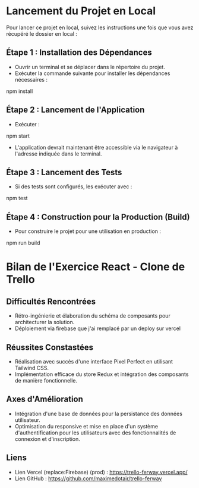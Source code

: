 # Lancement du Projet en Local

Pour lancer ce projet en local, suivez les instructions une fois que vous avez récupéré le dossier en local :

## Étape 1 : Installation des Dépendances

- Ouvrir un terminal et se déplacer dans le répertoire du projet.
- Exécuter la commande suivante pour installer les dépendances nécessaires :

npm install


## Étape 2 : Lancement de l'Application

- Exécuter :

npm start


- L'application devrait maintenant être accessible via le navigateur à l'adresse indiquée dans le terminal.

## Étape 3 : Lancement des Tests

- Si des tests sont configurés, les exécuter avec :

npm test


## Étape 4 : Construction pour la Production (Build)

- Pour construire le projet pour une utilisation en production :

npm run build


# Bilan de l'Exercice React - Clone de Trello

## Difficultés Rencontrées

- Rétro-ingénierie et élaboration du schéma de composants pour architecturer la solution.
- Déploiement via firebase que j'ai remplacé par un deploy sur vercel

## Réussites Constastées

- Réalisation avec succès d'une interface Pixel Perfect en utilisant Tailwind CSS.
- Implémentation efficace du store Redux et intégration des composants de manière fonctionnelle.

## Axes d'Amélioration

- Intégration d'une base de données pour la persistance des données utilisateur.
- Optimisation du responsive et mise en place d'un système d'authentification pour les utilisateurs avec des fonctionnalités de connexion et d'inscription.

## Liens

- Lien Vercel (replace:Firebase) (prod) : https://trello-ferway.vercel.app/
- Lien GitHub : https://github.com/maximedotair/trello-ferway
